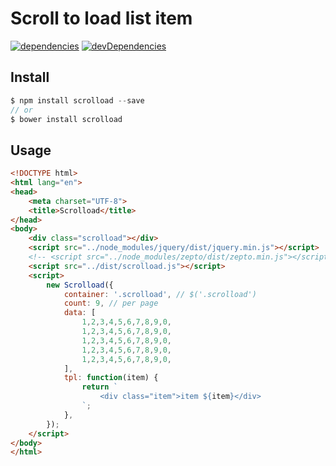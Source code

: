 # Scroll to load list item
[![dependencies](https://david-dm.org/justclear/scrolload.svg)](https://david-dm.org/justclear/scrolload#info=dependencies&view=table)
[![devDependencies](https://david-dm.org/justclear/scrolload/dev-status.svg)](https://david-dm.org/justclear/scrolload#info=devDependencies&view=table)

## Install

```javascript
$ npm install scrolload --save
// or
$ bower install scrolload
```

## Usage
```html
<!DOCTYPE html>
<html lang="en">
<head>
    <meta charset="UTF-8">
    <title>Scrolload</title>
</head>
<body>
    <div class="scrolload"></div>
    <script src="../node_modules/jquery/dist/jquery.min.js"></script>
    <!-- <script src="../node_modules/zepto/dist/zepto.min.js"></script> -->
    <script src="../dist/scrolload.js"></script>
    <script>
        new Scrolload({
            container: '.scrolload', // $('.scrolload')
            count: 9, // per page
            data: [
                1,2,3,4,5,6,7,8,9,0,
                1,2,3,4,5,6,7,8,9,0,
                1,2,3,4,5,6,7,8,9,0,
                1,2,3,4,5,6,7,8,9,0,
                1,2,3,4,5,6,7,8,9,0,
            ],
            tpl: function(item) {
                return `
                    <div class="item">item ${item}</div>
                `;
            },
        });
    </script>
</body>
</html>
```
